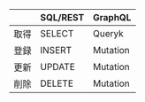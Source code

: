 |      | SQL/REST | GraphQL  |
| ---- | -------- | -------- |
| 取得 | SELECT   | Queryk   |
| 登録 | INSERT   | Mutation |
| 更新 | UPDATE   | Mutation |
| 削除 | DELETE   | Mutation |
